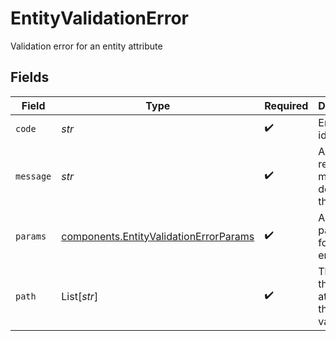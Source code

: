 # EntityValidationError

Validation error for an entity attribute


## Fields

| Field                                                                                            | Type                                                                                             | Required                                                                                         | Description                                                                                      | Example                                                                                          |
| ------------------------------------------------------------------------------------------------ | ------------------------------------------------------------------------------------------------ | ------------------------------------------------------------------------------------------------ | ------------------------------------------------------------------------------------------------ | ------------------------------------------------------------------------------------------------ |
| `code`                                                                                           | *str*                                                                                            | :heavy_check_mark:                                                                               | Error code identifier                                                                            | custom                                                                                           |
| `message`                                                                                        | *str*                                                                                            | :heavy_check_mark:                                                                               | A human-readable message describing the error                                                    | Invalid input                                                                                    |
| `params`                                                                                         | [components.EntityValidationErrorParams](../../models/components/entityvalidationerrorparams.md) | :heavy_check_mark:                                                                               | Additional parameters for the error                                                              |                                                                                                  |
| `path`                                                                                           | List[*str*]                                                                                      | :heavy_check_mark:                                                                               | The path to the attribute that failed validation                                                 | [<br/>"first_name"<br/>]                                                                         |